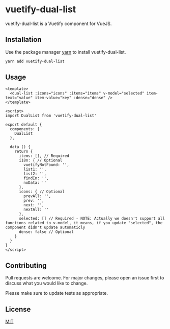 # vuetify-dual-list

vuetify-dual-list is a Vuetify component for VueJS.

## Installation

Use the package manager [yarn](https://yarnpkg.com/en/docs/getting-started) to install vuetify-dual-list.

```bash
yarn add vuetify-dual-list
```

## Usage

```vue
<template>
  <dual-list :icons="icons" :items="items" v-model="selected" item-text="value" item-value="key" :dense="dense" />
</template>

<script>
import DualList from 'vuetify-dual-list'

export default {
  components: {
    DualList
  },

  data () {
    return {
      items: [], // Required
      i18n: { // Optional
        vuetifyNotFound: '',
        list1: '',
        list2: '',
        findIn: '',
        noData: ''
      },
      icons: { // Optional
        prevAll: '',
        prev: '',
        next: '',
        nextAll: ''
      },
      selected: [] // Required - NOTE: Actually we doesn't support all functions related to v-model, it means, if you update "selected", the component didn't update automaticly
      dense: false // Optional
    }
  }
}
</script>
```

## Contributing
Pull requests are welcome. For major changes, please open an issue first to discuss what you would like to change.

Please make sure to update tests as appropriate.

## License
[MIT](https://choosealicense.com/licenses/mit/)